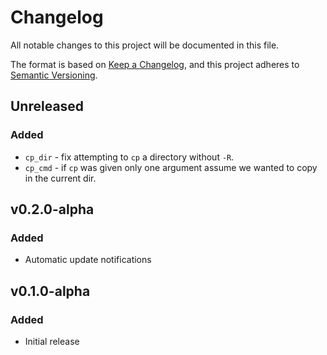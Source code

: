# Changelog

All notable changes to this project will be documented in this file.

The format is based on [Keep a Changelog](https://keepachangelog.com/en/1.1.0/),
and this project adheres to
[Semantic Versioning](https://semver.org/spec/v2.0.0.html).

## Unreleased

### Added

- `cp_dir` - fix attempting to `cp` a directory without `-R`.
- `cp_cmd` - if `cp` was given only one argument assume we wanted to copy in the
  current dir.

## v0.2.0-alpha

### Added

- Automatic update notifications

## v0.1.0-alpha

### Added

- Initial release
